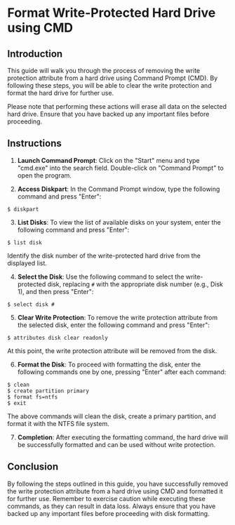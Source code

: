 # Format Write-Protected Hard Drive using CMD

## Introduction
This guide will walk you through the process of removing the write protection attribute from a hard drive using Command Prompt (CMD). By following these steps, you will be able to clear the write protection and format the hard drive for further use.

Please note that performing these actions will erase all data on the selected hard drive. Ensure that you have backed up any important files before proceeding.

## Instructions

1. **Launch Command Prompt**: Click on the "Start" menu and type "cmd.exe" into the search field. Double-click on "Command Prompt" to open the program.

2. **Access Diskpart**: In the Command Prompt window, type the following command and press "Enter":
```
$ diskpart
```
3. **List Disks**: To view the list of available disks on your system, enter the following command and press "Enter":
```
$ list disk
```

Identify the disk number of the write-protected hard drive from the displayed list.

4. **Select the Disk**: Use the following command to select the write-protected disk, replacing `#` with the appropriate disk number (e.g., Disk 1), and then press "Enter":
```
$ select disk #
```

5. **Clear Write Protection**: To remove the write protection attribute from the selected disk, enter the following command and press "Enter":
```
$ attributes disk clear readonly
```

At this point, the write protection attribute will be removed from the disk.

6. **Format the Disk**: To proceed with formatting the disk, enter the following commands one by one, pressing "Enter" after each command:
```
$ clean
$ create partition primary
$ format fs=ntfs
$ exit
```

The above commands will clean the disk, create a primary partition, and format it with the NTFS file system.

7. **Completion**: After executing the formatting command, the hard drive will be successfully formatted and can be used without write protection.

## Conclusion
By following the steps outlined in this guide, you have successfully removed the write protection attribute from a hard drive using CMD and formatted it for further use. Remember to exercise caution while executing these commands, as they can result in data loss. Always ensure that you have backed up any important files before proceeding with disk formatting.
